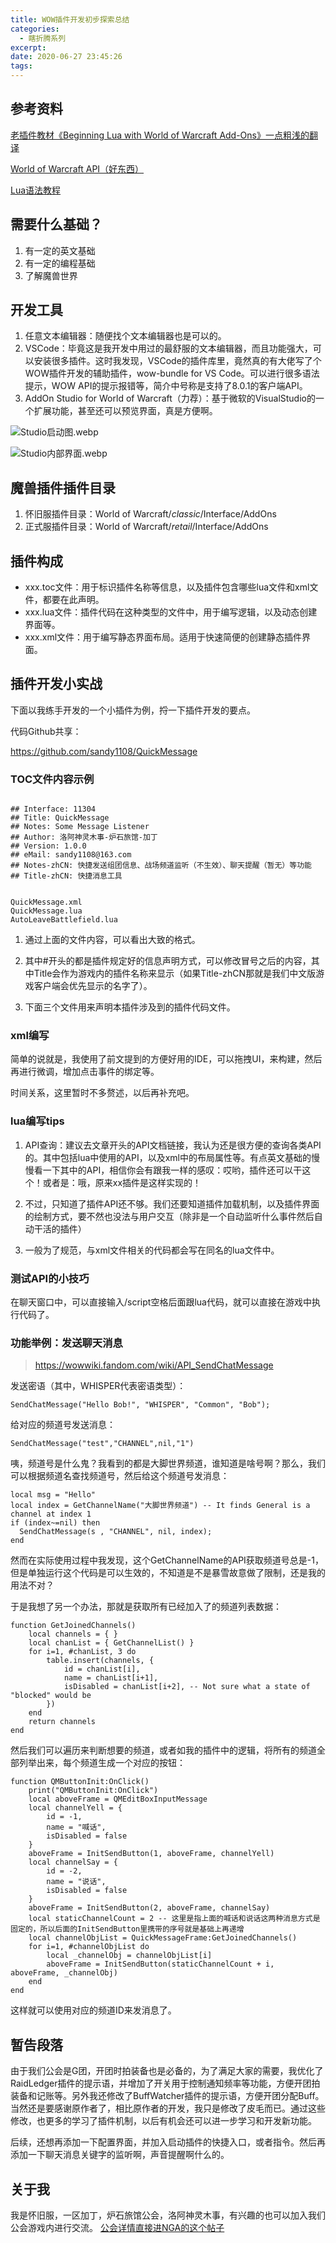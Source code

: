```yaml
---
title: WOW插件开发初步探索总结
categories: 
  - 瞎折腾系列
excerpt: 
date: 2020-06-27 23:45:26
tags: 
---
```


## 参考资料

[老插件教材《Beginning Lua with World of Warcraft Add-Ons》一点粗浅的翻译](https://nga.178.com/read.php?tid=21788060)

[World of Warcraft API（好东西）](https://wowwiki.fandom.com/wiki/World_of_Warcraft_API)

[Lua语法教程](https://www.runoob.com/lua/lua-tutorial.html)

## 需要什么基础？

1. 有一定的英文基础
2. 有一定的编程基础
3. 了解魔兽世界

## 开发工具

1. 任意文本编辑器：随便找个文本编辑器也是可以的。
2. VSCode：毕竟这是我开发中用过的最舒服的文本编辑器，而且功能强大，可以安装很多插件。这时我发现，VSCode的插件库里，竟然真的有大佬写了个WOW插件开发的辅助插件，wow-bundle for VS Code。可以进行很多语法提示，WOW API的提示报错等，简介中号称是支持了8.0.1的客户端API。
3. AddOn Studio for World of Warcraft（力荐）：基于微软的VisualStudio的一个扩展功能，甚至还可以预览界面，真是方便啊。

![Studio启动图.webp](Studio启动图.webp)

![Studio内部界面.webp](Studio内部界面.webp)

## 魔兽插件插件目录

1. 怀旧服插件目录：World of Warcraft/_classic_/Interface/AddOns
2. 正式服插件目录：World of Warcraft/_retail_/Interface/AddOns

## 插件构成

- xxx.toc文件：用于标识插件名称等信息，以及插件包含哪些lua文件和xml文件，都要在此声明。
- xxx.lua文件：插件代码在这种类型的文件中，用于编写逻辑，以及动态创建界面等。
- xxx.xml文件：用于编写静态界面布局。适用于快速简便的创建静态插件界面。

## 插件开发小实战

下面以我练手开发的一个小插件为例，捋一下插件开发的要点。

代码Github共享：

https://github.com/sandy1108/QuickMessage

### TOC文件内容示例

```

## Interface: 11304
## Title: QuickMessage
## Notes: Some Message Listener
## Author: 洛阿神灵木事-炉石旅馆-加丁
## Version: 1.0.0
## eMail: sandy1108@163.com
## Notes-zhCN: 快捷发送组团信息、战场频道监听（不生效）、聊天提醒（暂无）等功能
## Title-zhCN: 快捷消息工具


QuickMessage.xml
QuickMessage.lua
AutoLeaveBattlefield.lua

```

1. 通过上面的文件内容，可以看出大致的格式。

2. 其中#开头的都是插件规定好的信息声明方式，可以修改冒号之后的内容，其中Title会作为游戏内的插件名称来显示（如果Title-zhCN那就是我们中文版游戏客户端会优先显示的名字了）。

3. 下面三个文件用来声明本插件涉及到的插件代码文件。

### xml编写

简单的说就是，我使用了前文提到的方便好用的IDE，可以拖拽UI，来构建，然后再进行微调，增加点击事件的绑定等。

时间关系，这里暂时不多赘述，以后再补充吧。

### lua编写tips

1. API查询：建议去文章开头的API文档链接，我认为还是很方便的查询各类API的。其中包括lua中使用的API，以及xml中的布局属性等。有点英文基础的慢慢看一下其中的API，相信你会有跟我一样的感叹：哎哟，插件还可以干这个！或者是：哦，原来xx插件是这样实现的！

2. 不过，只知道了插件API还不够。我们还要知道插件加载机制，以及插件界面的绘制方式，要不然也没法与用户交互（除非是一个自动监听什么事件然后自动干活的插件）

3. 一般为了规范，与xml文件相关的代码都会写在同名的lua文件中。



### 测试API的小技巧

在聊天窗口中，可以直接输入/script空格后面跟lua代码，就可以直接在游戏中执行代码了。

### 功能举例：发送聊天消息

> https://wowwiki.fandom.com/wiki/API_SendChatMessage

发送密语（其中，WHISPER代表密语类型）：

```
SendChatMessage("Hello Bob!", "WHISPER", "Common", "Bob");
```

给对应的频道号发送消息：

```
SendChatMessage("test","CHANNEL",nil,"1")
```

咦，频道号是什么鬼？我看到的都是大脚世界频道，谁知道是啥号啊？那么，我们可以根据频道名查找频道号，然后给这个频道号发消息：

```
local msg = "Hello"
local index = GetChannelName("大脚世界频道") -- It finds General is a channel at index 1
if (index~=nil) then 
  SendChatMessage(s , "CHANNEL", nil, index); 
end
```

然而在实际使用过程中我发现，这个GetChannelName的API获取频道号总是-1，但是单独运行这个代码是可以生效的，不知道是不是暴雪故意做了限制，还是我的用法不对？

于是我想了另一个办法，那就是获取所有已经加入了的频道列表数据：

```
function GetJoinedChannels()
    local channels = { }
    local chanList = { GetChannelList() }
    for i=1, #chanList, 3 do
        table.insert(channels, {
            id = chanList[i],
            name = chanList[i+1],
            isDisabled = chanList[i+2], -- Not sure what a state of "blocked" would be
        })
    end
    return channels
end
```

然后我们可以遍历来判断想要的频道，或者如我的插件中的逻辑，将所有的频道全部列举出来，每个频道生成一个对应的按钮：

```
function QMButtonInit:OnClick()
	print("QMButtonInit:OnClick")
	local aboveFrame = QMEditBoxInputMessage
	local channelYell = {
		id = -1,
		name = "喊话",
		isDisabled = false
    }
	aboveFrame = InitSendButton(1, aboveFrame, channelYell)
	local channelSay = {
		id = -2,
		name = "说话",
		isDisabled = false
	}
	aboveFrame = InitSendButton(2, aboveFrame, channelSay)
	local staticChannelCount = 2 -- 这里是指上面的喊话和说话这两种消息方式是固定的，所以后面的InitSendButton里携带的序号就是基础上再递增
	local channelObjList = QuickMessageFrame:GetJoinedChannels()
	for i=1, #channelObjList do
		local _channelObj = channelObjList[i]
		aboveFrame = InitSendButton(staticChannelCount + i, aboveFrame, _channelObj)
	end
end
```

这样就可以使用对应的频道ID来发消息了。

## 暂告段落

由于我们公会是G团，开团时拍装备也是必备的，为了满足大家的需要，我优化了RaidLedger插件的提示语，并增加了开关用于控制通知频率等功能，方便开团拍装备和记账等。另外我还修改了BuffWatcher插件的提示语，方便开团分配Buff。当然还是要感谢原作者了，相比原作者的开发，我只是修改了皮毛而已。通过这些修改，也更多的学习了插件机制，以后有机会还可以进一步学习和开发新功能。

后续，还想再添加一下配置界面，并加入启动插件的快捷入口，或者指令。然后再添加一下聊天消息关键字的监听啊，声音提醒啊什么的。

## 关于我

我是怀旧服，一区加丁，炉石旅馆公会，洛阿神灵木事，有兴趣的也可以加入我们公会游戏内进行交流。 [公会详情直接进NGA的这个帖子](https://nga.178.com/read.php?tid=21839151&_ff=666)

